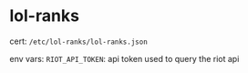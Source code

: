 # lol-ranks

cert:
`/etc/lol-ranks/lol-ranks.json`

env vars:
`RIOT_API_TOKEN`: api token used to query the riot api
